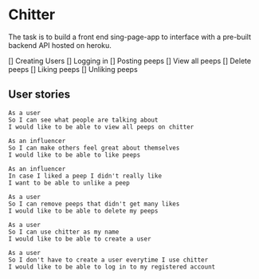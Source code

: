 # Chitter

The task is to build a front end sing-page-app to interface with a pre-built backend API hosted on heroku.

[] Creating Users
[] Logging in
[] Posting peeps
[] View all peeps
[] Delete peeps
[] Liking peeps
[] Unliking peeps

## User stories

```
As a user
So I can see what people are talking about
I would like to be able to view all peeps on chitter
```

```
As an influencer
So I can make others feel great about themselves
I would like to be able to like peeps
```

```
As an influencer
In case I liked a peep I didn't really like
I want to be able to unlike a peep
```

```
As a user
So I can remove peeps that didn't get many likes
I would like to be able to delete my peeps
```

```
As a user
So I can use chitter as my name
I would like to be able to create a user
```

```
As a user
So I don't have to create a user everytime I use chitter
I would like to be able to log in to my registered account
```
